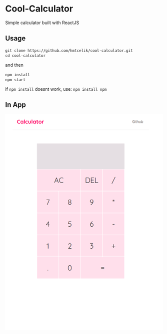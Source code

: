 # Cool-Calculator
Simple calculator built with ReactJS 

## Usage
```
git clone https://github.com/hmtcelik/cool-calculator.git
cd cool-calculator
```
and then

```
npm install
npm start
```
if `npm install` doesnt work, use:
`npm install npm`

## In App
<img src="./public/ss-calculator.png" alt="ss1" width="600"/>
